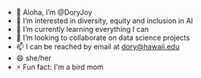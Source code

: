 - 👋 Aloha, I’m @DoryJoy
- 👀 I’m interested in diversity, equity and inclusion in AI
- 🌱 I’m currently learning everything I can
- 💞️ I’m looking to collaborate on data science projects
- 📫 I can be reached by email at dory@hawaii.edu 
- 😄 she/her
- ⚡ Fun fact: I'm a bird mom
<!---
DoryJoy/DoryJoy is a ✨ special ✨ repository because its `README.md` (this file) appears on your GitHub profile.
You can click the Preview link to take a look at your changes.
--->

